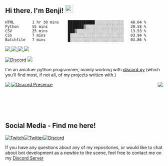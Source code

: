 ## Hi there. I'm Benji! <img src="https://media.giphy.com/media/hvRJCLFzcasrR4ia7z/giphy.gif" width="25px">

<!--START_SECTION:waka-->
```text
HTML        1 hr 30 mins    ████████████░░░░░░░░░░░░░   48.04 % 
Python      55 mins         ███████▒░░░░░░░░░░░░░░░░░   29.58 % 
CSV         25 mins         ███▒░░░░░░░░░░░░░░░░░░░░░   13.53 % 
CSS         7 mins          █░░░░░░░░░░░░░░░░░░░░░░░░   03.94 % 
Batchfile   7 mins          █░░░░░░░░░░░░░░░░░░░░░░░░   03.86 % 
```
<!--END_SECTION:waka-->


<a href="https://www.linkedin.com/in/benjamin-campbell-wilson-115a67177/">
  <img src="https://img.icons8.com/material-outlined/30/689d6a/linkedin.png"/>
</a>
<a href="https://twitter.com/BritishBenji">
  <img src="https://img.icons8.com/material-outlined/30/689d6a/twitter.png"/>
</a>
<a href="https://Ko-fi.com/britishbenji">
<img src="https://img.icons8.com/material-outlined/30/689d6a/cafe.png"/>
</a>
<a href="https://www.twitch.tv/britishbenji">
    <img src="https://img.icons8.com/material-outlined/24/689d6a/twitch.png"/>
  </a>
  
[![Discord](https://img.shields.io/discord/853638415039463464.svg?label=&logo=discord&logoColor=ffffff&color=7389D8&labelColor=6A7EC2)](https://discord.gg/qBq2WSsgvv)
![](https://visitor-badge.glitch.me/badge?page_id=britishbenji)

I'm an amatuer python programmer, mainly working with [discord.py](https://github.com/Rapptz/discord.py) (which you'll find most, if not all, of my projects written with.)

<div>
<img align="left" src="https://github-readme-stats.vercel.app/api?username=britishbenji&count_private=true"><img align="right" src="https://lastfm-recently-played.vercel.app/api?user=BritishBenji">
  
[![Discord Presence](https://lanyard-profile-readme.vercel.app/api/400912133367529472)](https://discord.com/users/400912133367529472)

</div>

<br><br><br><br>
## Social Media - Find me here! 
<a href="https://twitch.tv/britishbenji"><img alt="Twitch" src="https://img.shields.io/badge/BritishBenji-%239146FF.svg?style=for-the-badge&logo=Twitch&logoColor=white"/></a><a href="https://twitter.com/britishbenji"><img alt="Twitter" src="https://img.shields.io/badge/BritishBenji-%231DA1F2.svg?style=for-the-badge&logo=Twitter&logoColor=white"/></a><a href="https://discord.gg/qBq2WSsgvv"><img alt="Discord" src="https://img.shields.io/badge/Discord Server-%237289DA.svg?style=for-the-badge&logo=discord&logoColor=white"/></a><a href="https://Ko-fi.com/britishbenji"></a>

If you have any questions about any of my repositories, or would like to chat about bot development as a newbie to the scene, 
feel free to contact me on my [Discord Server](https://discord.gg/qBq2WSsgvv)
